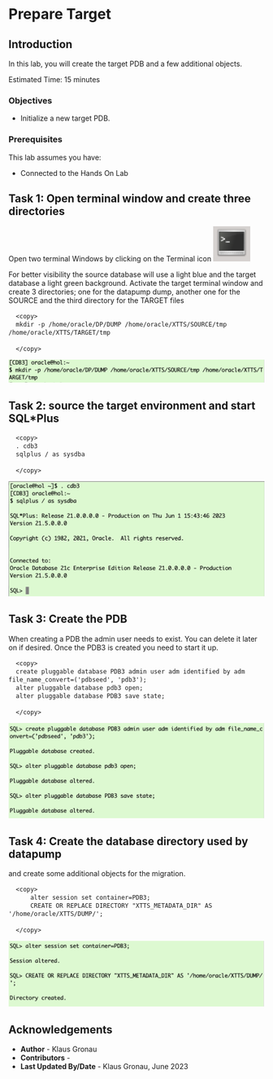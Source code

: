 # Prepare Target

## Introduction

In this lab, you will create the target PDB and a few additional objects.

Estimated Time: 15 minutes

### Objectives

- Initialize a new target PDB.

### Prerequisites

This lab assumes you have:

- Connected to the Hands On Lab

## Task 1: Open terminal window and create three directories

Open two terminal Windows by clicking on the Terminal icon
![terminal](./images/Terminal.png " ")

For better visibility the source database will use a light blue and the target database a light green background. 
Activate the target terminal window and create 3 directories; one for the datapump dump, another one for the SOURCE and the third directory for the TARGET files

  ```
    <copy>
    mkdir -p /home/oracle/DP/DUMP /home/oracle/XTTS/SOURCE/tmp /home/oracle/XTTS/TARGET/tmp

    </copy>
  ```

![Create_Dir_OS](./images/create_directory_os.png " ")


## Task 2: source the target environment and start SQL*Plus


  ```
    <copy>
    . cdb3
    sqlplus / as sysdba

    </copy>
  ```

![Login to CDB3](./images/source_cdb3.png " ")


## Task 3: Create the PDB
When creating a PDB the admin user needs to exist. You can delete it later on if desired. Once the PDB3 is created you need to start it up.
  ```
    <copy>
    create pluggable database PDB3 admin user adm identified by adm file_name_convert=('pdbseed', 'pdb3');
    alter pluggable database pdb3 open;
    alter pluggable database PDB3 save state;

    </copy>
  ```

![Create CDB3](./images/cdb3_create_pdb3.png " ")



## Task 4: Create the database directory used by datapump
 and create some additional objects for the migration.

  ```
    <copy>    
		alter session set container=PDB3;
		CREATE OR REPLACE DIRECTORY "XTTS_METADATA_DIR" AS '/home/oracle/XTTS/DUMP/';
    
    </copy>
  ```

![create Database Directory Target](./images/create_database_directory_PDB3.png " ")





## Acknowledgements
* **Author** - Klaus Gronau
* **Contributors** -  
* **Last Updated By/Date** - Klaus Gronau, June 2023
